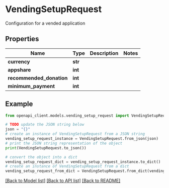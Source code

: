 # VendingSetupRequest

Configuration for a vended application

## Properties

Name | Type | Description | Notes
------------ | ------------- | ------------- | -------------
**currency** | **str** |  | 
**appshare** | **int** |  | 
**recommended_donation** | **int** |  | 
**minimum_payment** | **int** |  | 

## Example

```python
from openapi_client.models.vending_setup_request import VendingSetupRequest

# TODO update the JSON string below
json = "{}"
# create an instance of VendingSetupRequest from a JSON string
vending_setup_request_instance = VendingSetupRequest.from_json(json)
# print the JSON string representation of the object
print(VendingSetupRequest.to_json())

# convert the object into a dict
vending_setup_request_dict = vending_setup_request_instance.to_dict()
# create an instance of VendingSetupRequest from a dict
vending_setup_request_from_dict = VendingSetupRequest.from_dict(vending_setup_request_dict)
```
[[Back to Model list]](../README.md#documentation-for-models) [[Back to API list]](../README.md#documentation-for-api-endpoints) [[Back to README]](../README.md)


